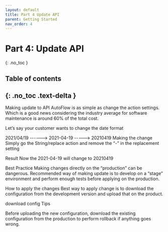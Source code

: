 ```yaml
---
layout: default
title: Part 4 Update API
parent: Getting Started
nav_order: 4
---
```


# Part 4: Update API
{: .no_toc }

## Table of contents
{: .no_toc .text-delta }
---
Making update to API AutoFlow is as simple as change the action settings. Which is a good news considering the industry average for software maintenance is around 60% of the total cost.

Let’s say your customer wants to change the date format

2021/04/19  ------>   2021-04-19 -----> 20210419
Making the change
Simply go the String/replace action and remove the “-” in the replacement setting


Result
Now the
 2021-04-19
will change to
20210419

Best Practice
Making changes directly on the “production” can be dangerous. Recommended way of making update is to develop on a “stage” environment and perform enough tests before applying on the production.

How to apply the changes
Best way to apply change is to download the configuration from the development version and upload that on the product.

download config
Tips

Before uploading the new configuration, download the existing configuration from the production to perform rollback if anything goes wrong.

